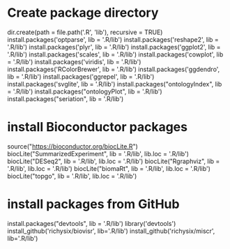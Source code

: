 # Create package directory
dir.create(path = file.path('.R', 'lib'), recursive = TRUE)
install.packages('optparse', lib = '.R/lib')
install.packages('reshape2', lib = '.R/lib')
install.packages('plyr', lib = '.R/lib')
install.packages('ggplot2', lib = '.R/lib')
install.packages('scales', lib = '.R/lib')
install.packages('cowplot', lib = '.R/lib')
install.packages('viridis', lib = '.R/lib')
install.packages('RColorBrewer', lib = '.R/lib')
install.packages('ggdendro', lib = '.R/lib')
install.packages('ggrepel', lib = '.R/lib')
install.packages('svglite', lib = '.R/lib')
install.packages("ontologyIndex", lib = '.R/lib')
install.packages("ontologyPlot", lib = '.R/lib')
install.packages("seriation", lib = '.R/lib')

# install Bioconductor packages
source("https://bioconductor.org/biocLite.R")
biocLite("SummarizedExperiment", lib = '.R/lib', lib.loc = '.R/lib')
biocLite("DESeq2", lib = '.R/lib', lib.loc = '.R/lib')
biocLite("Rgraphviz", lib = '.R/lib', lib.loc = '.R/lib')
biocLite("biomaRt", lib = '.R/lib', lib.loc = '.R/lib')
biocLite("topgo", lib = '.R/lib', lib.loc = '.R/lib')

# install packages from GitHub
install.packages("devtools", lib = '.R/lib')
library('devtools')
install_github('richysix/biovisr', lib='.R/lib')
install_github('richysix/miscr', lib='.R/lib')


